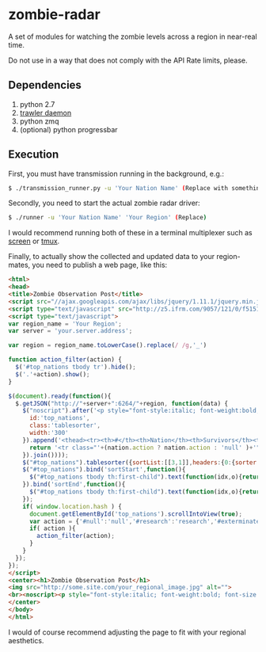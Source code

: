 zombie-radar
============

A set of modules for watching the zombie levels across a region in near-real time.

Do not use in a way that does not comply with the API Rate limits, please.

## Dependencies

1. python 2.7
2. [trawler daemon](https://github.com/Eluvatar/trawler-daemon-c)
3. python zmq
4. (optional) python progressbar

## Execution

First, you must have transmission running in the background, e.g.:

```bash
$ ./transmission_runner.py -u 'Your Nation Name' (Replace with something appropriate)
```

Secondly, you need to start the actual zombie radar driver:

```bash
$ ./runner -u 'Your Nation Name' 'Your Region' (Replace)
```

I would recommend running both of these in a terminal multiplexer such as [screen](https://en.wikipedia.org/wiki/GNU_Screen) or [tmux](https://en.wikipedia.org/wiki/Tmux).

Finally, to actually show the collected and updated data to your region-mates, you need to publish a web page, like this:

```html
<html>
<head>
<title>Zombie Observation Post</title>
<script src="//ajax.googleapis.com/ajax/libs/jquery/1.11.1/jquery.min.js"></script>
<script type="text/javascript" src="http://z5.ifrm.com/9057/121/0/f5151052/jquerytablesortermin.js"></script>
<script type="text/javascript">
var region_name = 'Your Region';
var server = 'your.server.address';

var region = region_name.toLowerCase().replace(/ /g,'_')

function action_filter(action) {
  $('#top_nations tbody tr').hide();
  $('.'+action).show();
}

$(document).ready(function(){
  $.getJSON("http://"+server+":6264/"+region, function(data) {
    $("noscript").after('<p style="font-style:italic; font-weight:bold; font-size:12pt;">'+region_name+' Nations</p><p>by survivors, zombies, or dead</p><p>Filter by <a href="#research" onclick="action_filter('+"'research'"+');" name="show_all">research</a>, <a href="#exterminate" onclick="action_filter('+"'exterminate'"+');" name="show_all">exterminate</a>, <a href="#export" onclick="action_filter('+"'export'"+');" name="show_all">export</a>, or <a href="#null" onclick="action_filter('+"'null'"+');" name="show_all">considering options</a>.</p>',$("<table>",{
      id:'top_nations',
      class:'tablesorter',
      width:'300'
    }).append('<thead><tr><th>#</th><th>Nation</th><th>Survivors</th><th>Zombies</th><th>Dead</th></tr></thead>',$('<tbody>').append($.map( data, function(nation,idx){
      return '<tr class="'+(nation.action ? nation.action : 'null' )+'"><th>'+(idx+1)+'</th><th><a href="https://www.nationstates.net/nation='+nation.name+'">'+nation.name+'</a></th><td>'+nation.survivors+'<td>'+nation.zombies+'</td><td>'+nation.dead+'</td></tr>' ;
    }).join())));
    $("#top_nations").tablesorter({sortList:[[3,1]],headers:{0:{sorter:false},1:{sorter:false}}});
    $("#top_nations").bind('sortStart',function(){
      $("#top_nations tbody th:first-child").text(function(idx,o){return '';});
    }).bind('sortEnd',function(){
      $("#top_nations tbody th:first-child").text(function(idx,o){return idx+1;});
    });
    if( window.location.hash ) {
      document.getElementById('top_nations').scrollIntoView(true);
      var action = {'#null':'null','#research':'research','#exterminate':'exterminate','#export':'export'}[window.location.hash];
      if( action ){
        action_filter(action);
      }
    }
  });
});
</script>
<center><h1>Zombie Observation Post</h1>
<img src="http://some.site.com/your_regional_image.jpg" alt="">
<br><noscript><p style="font-style:italic; font-weight:bold; font-size:12pt; color:red;">Because you have javascript disabled, this page will not work.</p></noscript>
</center>
</body>
</html>
```

I would of course recommend adjusting the page to fit with your regional aesthetics.
